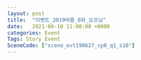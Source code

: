 ```yaml
---
layout: post
title:  "이벤트_2019여름_0화_오프닝"
date:   2021-06-10 11:00:00 +0000
categories: Event
Tags: Story Event
SceneCode: ["scene_evt190627_cp0_q1_s10"]
---
```

